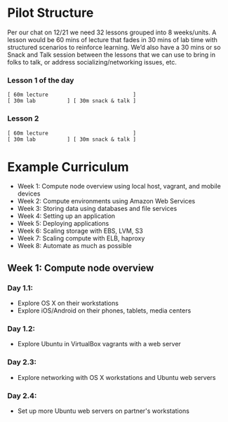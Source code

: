 # Pilot Structure

Per our chat on 12/21 we need 32 lessons grouped into 8 weeks/units. A lesson
would be 60 mins of lecture that fades in 30 mins of lab time with structured
scenarios to reinforce learning.  We’d also have a 30 mins or so Snack and Talk
session between the lessons that we can use to bring in folks to talk, or
address socializing/networking issues, etc. 

### Lesson 1 of the day

    [ 60m lecture                           ]  
    [ 30m lab          ] [ 30m snack & talk ]

### Lesson 2

    [ 60m lecture                           ]  
    [ 30m lab          ] [ 30m snack & talk ]

# Example Curriculum

* Week 1: Compute node overview using local host, vagrant, and mobile devices
* Week 2: Compute environments using Amazon Web Services
* Week 3: Storing data using databases and file services
* Week 4: Setting up an application
* Week 5: Deploying applications
* Week 6: Scaling storage with EBS, LVM, S3
* Week 7: Scaling compute with ELB, haproxy
* Week 8: Automate as much as possible

## Week 1: Compute node overview

### Day 1.1: 

  * Explore OS X on their workstations
  * Explore iOS/Android on their phones, tablets, media centers

### Day 1.2: 

  * Explore Ubuntu in VirtualBox vagrants with a web server

### Day 2.3: 

  * Explore networking with OS X workstations and Ubuntu web servers

### Day 2.4: 

  * Set up more Ubuntu web servers on partner's workstations
